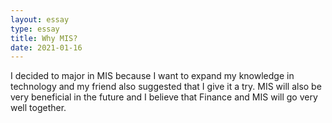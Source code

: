 ```yaml
---
layout: essay
type: essay
title: Why MIS?
date: 2021-01-16
---
```

I decided to major in MIS because I want to expand my knowledge in technology and my friend also suggested that I give it a try. MIS will also be very beneficial in the future and I believe that Finance and MIS will go very well together.

